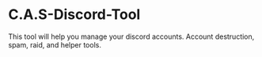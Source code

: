 # C.A.S-Discord-Tool
 This tool will help you manage your discord accounts.  Account destruction, spam, raid, and helper tools.
